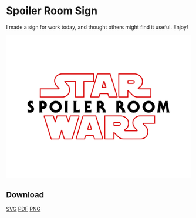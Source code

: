 # Spoiler Room Sign

I made a sign for work today, and thought others might find it useful. Enjoy!

![Star Wars Spoiler Room sign](/downloads/spoiler-room.png)

## Download

[SVG](/downloads/spoiler-room.svg) [PDF](/downloads/spoiler-room.pdf) [PNG](/downloads/spoiler-room.png)
